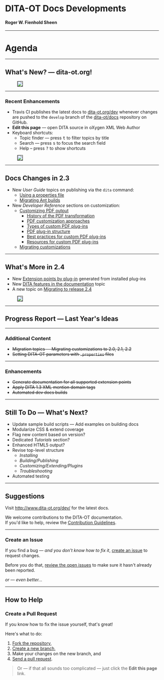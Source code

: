 # DITA-OT Docs Developments

#### Roger W. Fienhold Sheen

---  

<i class="fa fa-sitemap fa-5x pull-right muted"></i>

# Agenda

<!-- TOC max1 -->

<!-- 
This talk provides an overview of DITA-OT documentation usage metrics and highlights recent changes to the docs and ideas for future improvements. We’ll close with room for suggestions from the community and a call for contributions with information on the browser-based workflow for suggesting changes.
-->

---  

## What's New? — dita-ot.org!

<figure><img src="images/dita-ot-website-2-4.png" border="1" /></figure>

___  

### Recent Enhancements

<!-- Create Vizzlo fishbone timeline of OT releases -->
<!-- https://vizzlo.com/create/fishbone-timeline-chart -->

* Travis CI publishes the latest docs to [dita-ot.org/dev][1] whenever changes are pushed to the `develop` branch of the [dita-ot/docs][2] repository on GitHub.
* **Edit this page** — open DITA source in oXygen XML Web Author
* Keyboard shortcuts:
    * Topic finder — press <kbd>t</kbd> to filter topics by title
    * Search — press <kbd>s</kbd> to focus the search field
    * Help – press <kbd>?</kbd> to show shortcuts

<figure><img src="images/dita-ot-website-keyboard-shortcuts.png" border="1" /></figure>

[1]: http://www.dita-ot.org/dev/

---  

## Docs Changes in 2.3

<i class="fa fa-book fa-5x pull-right muted"></i>

* New _User Guide_ topics on publishing via the `dita` command:
    + [Using a properties file][3]
    + [Migrating Ant builds][4]
* New _Developer Reference_ sections on customization:
    + [Customizing PDF output][5]
        - [History of the PDF transformation][6]
        - [PDF customization approaches][7]
        - [Types of custom PDF plug-ins][8]
        - [PDF plug-in structure][9]
        - [Best practices for custom PDF plug-ins][10]
        - [Resources for custom PDF plug-ins][11]
    + [Migrating customizations][12]

---  

<i class="fa fa-book fa-5x pull-right muted"></i>

## What's More in 2.4

* New [Extension points by plug-in][13] generated from installed plug-ins
* New [DITA features in the documentation][14] topic
* A new topic on [Migrating to release 2.4][15]

<figure><img src="images/dita-ot-generated-extension-points.png" border="1" /></figure>

---  

<i class="fa fa-check fa-5x pull-right muted"></i>

## Progress Report — Last Year's Ideas

___  

### Additional Content

* ~~Migration topics — Migrating customizations to 2.0, 2.1, 2.2~~
* ~~Setting DITA-OT parameters with `.properties` files~~

___  

### Enhancements

* ~~Generate documentation for all supported extension points~~
* ~~Apply DITA 1.3 XML mention domain tags~~
* ~~Automated dev docs builds~~

---  

<i class="fa fa-lightbulb fa-5x pull-right muted"></i>

## Still To Do — What's Next?

* Update sample build scripts — Add examples on building docs
* Modularize CSS & extend coverage
* Flag new content based on version?
* Dedicated _Tutorials_ section?
* Enhanced HTML5 output?
* Revise top-level structure
    * _Installing_
    * _Building/Publishing_
    * _Customizing/Extending/Plugins_
    * _Troubleshooting_
* Automated testing

---  

<i class="fa fa-comments fa-5x pull-right muted"></i>

## Suggestions

Visit <http://www.dita-ot.org/dev/> for the latest docs.

We welcome contributions to the DITA-OT documentation.  
If you'd like to help, review the [Contribution Guidelines][16].

___  

### Create an Issue

If you find a bug — _and you don’t know how to fix it_, [create an issue][17] to request changes.

Before you do that, [review the open issues][18] to make sure it hasn't already been reported.

_or — even better…_

---  

<i class="fa fa-code fa-5x pull-right muted"></i>

## How to Help

### Create a Pull Request

If you know how to fix the issue yourself, that's great!  

Here's what to do:

1. [Fork the repository][19],
2. [Create a new branch][20], 
3. Make your changes on the new branch, and 
4. [Send a pull request][21].

> Or — if that all sounds too complicated — just click the **Edit this page** link.

[2]: https://github.com/dita-ot/docs/ 
[3]: http://www.dita-ot.org/dev/user-guide/build-using-dita-properties-file.html
[4]: http://www.dita-ot.org/dev/user-guide/build-migrating-ant-to-dita.html
[5]: http://www.dita-ot.org/dev/dev_ref/pdf-customization.html
[6]: http://www.dita-ot.org/dev/dev_ref/pdf-transformation-history.html
[7]: http://www.dita-ot.org/dev/dev_ref/pdf-customization-approaches.html
[8]: http://www.dita-ot.org/dev/dev_ref/pdf-customization-plugin-types.html
[9]: http://www.dita-ot.org/dev/dev_ref/pdf-plugin-structure.html
[10]: http://www.dita-ot.org/dev/dev_ref/pdf-customization-best-practices.html
[11]: http://www.dita-ot.org/dev/dev_ref/pdf-customization-resources.html
[12]: http://www.dita-ot.org/dev/dev_ref/migration.html
[13]: http://www.dita-ot.org/dev/extension-points/extension-points-by-plugin.html
[14]: http://www.dita-ot.org/dev/user-guide/DITA-features-in-docs.html
[15]: dev_ref/migrating-to-2.4.html
[16]: https://github.com/dita-ot/docs/blob/develop/CONTRIBUTING.md
[17]: https://github.com/dita-ot/docs/issues/new
[18]: https://github.com/dita-ot/docs/issues
[19]: https://help.github.com/articles/fork-a-repo/
[20]: https://help.github.com/articles/creating-and-deleting-branches-within-your-repository/
[21]: https://help.github.com/articles/using-pull-requests/
